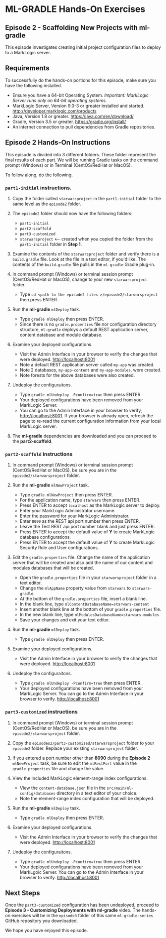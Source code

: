 # ML-GRADLE Hands-On Exercises 
## Episode 2 - Scaffolding New Projects with ml-gradle

This episode investigates creating initial project configuration files to deploy to a MarkLogic server.

## Requirements

To successfully do the hands-on portions for this episode, make sure you have the following installed.

* Ensure you have a 64-bit Operating System. *Important: MarkLogic Server runs only on 64-bit operating systems.*
* MarkLogic Server, Version 9.0-3 or greater installed and started. <http://developer.marklogic.com/products>
* Java, Version 1.8 or greater. <https://java.com/en/download/>
* Gradle, Version 3.5 or greater. <https://gradle.org/install/>
* An internet connection to pull dependencies from Gradle repositories.

## Episode 2 Hands-On Instructions

This episode is divided into 3 different folders. These folder represent the final results of each part. We will be running Gradle tasks on the command prompt (Windows) or in Terminal (CentOS/RedHat or MacOS).

To follow along, do the following.

### `part1-initial` instructions.  

1. Copy the folder called `starwarsproject` in the `part1-initial` folder to the same level as the `episode2` folder.  

2. The `episode2` folder should now have the following folders:  
	* `part1-initial`
	* `part2-scaffold`
	* `part3-customized`
	* `starwarsproject` <-- created when you copied the folder from the `part1-initial` folder in **Step 1**.	
3. Examine the contents of the `starwarsproject` folder and verify there is a `build.gradle` file. Look at the file in a text editor, if you'd like. The contents of the `build.gradle` file pulls in the `ml-gradle` Gradle plug-in.  

4. In command prompt (Windows) or terminal session prompt (CentOS/RedHat or MacOS), change to your new `starwarsproject` folder.
	* Type `cd <path to the episode2 files >/episode2/starwarsproject` then press ENTER.

5. Run the **ml-gradle** `mlDeploy` task.
	* Type `gradle mlDeploy` then press ENTER.
	* Since there is no `gradle.properties` file nor configuration directory structure, `ml-gradle` deploys a default REST application server, content database and module database.

6. Examine your deployed configurations.
	* Visit the Admin Interface in your browser to verify the changes that were deployed. <http://localhost:8001>
	* Note a default REST application server called `my-app` was created.
	* Note 2 databases, `my-app-content` and `my-app-modules`, were created.
	* Note forests for the above databases were also created.

7. Undeploy the configuraitons.  
	* Type `gradle mlUndeploy -Pconfirm=true` then press ENTER.
	* Your deployed configurations have been removed from your MarkLogic Server. 
	* You can go to the Admin Interface in your browser to verify, <http://localhost:8001>. If your browser is already open, refresh the page to re-read the current configuration information from your local MarkLogic server.

6. The **ml-gradle** dependencies are downloaded and you can proceed to the **part2-scaffold**. 

### `part2-scaffold` instructions

1. In command prompt (Windows) or terminal session prompt (CentOS/RedHat or MacOS), be sure you are in the `episode2/starwarsproject` folder.

2. Run the **ml-gradle** `mlNewProject` task.
	* Type `gradle mlNewProject` then press ENTER.
	* For the application name, type `starwars` then press ENTER.
	* Press ENTER to accept `localhost` as the MarkLogic server to deploy.
	* Enter your MarkLogic Administrator username.
	* Enter the password for your MarkLogic Administrator.
	* Enter `8090` as the REST api port number then press ENTER. 
	* Leave the Test REST api port number blank and just press ENTER.
	* Press ENTER to accept the default value of **Y** to create MarkLogic database configurations.
	* Press ENTER to accept the default value of **Y** to create MarkLogic Security Role and User configurations.

3. Edit the `gradle.properties` file. Change the name of the application server that will be created and also add the name of our content and modules databases that will be created.

	* Open the `gradle.properties` file in your `starwarsproject` folder in a text editor.
	* Change the `mlAppName` property value from `starwars` to `starwars-gradle`.
	* At the bottom of the `gradle.properties` file, insert a blank line.
	* In the blank line, type `mlContentDatabaseName=starwars-content`
	* Insert another blank line at the bottom of your `gradle.properties` file.
	* In the new blank line, type `mlModulesDatabaseName=starwars-modules`
	* Save your changes and exit your text editor.  

4. Run the **ml-gradle** `mlDeploy` task.
	* Type `gradle mlDeploy` then press ENTER.

5. Examine your deployed configurations.
	* Visit the Admin Interface in your browser to verify the changes that were deployed. <http://localhost:8001>

6. Undeploy the configuraitons.  
	* Type `gradle mlUndeploy -Pconfirm=true` then press ENTER.
	* Your deployed configurations have been removed from your MarkLogic Server. You can go to the Admin Interface in your browser to verify. <http://localhost:8001>

### `part3-customized` instructions

1. In command prompt (Windows) or terminal session prompt (CentOS/RedHat or MacOS), be sure you are in the `episode2/starwarsproject` folder.

2. Copy the `episodes2/part3-customized/starwarsproject` folder to your `episode2` folder. Replace your existing `starwarsproject` folder.

3. If you entered a port number other than **8090** during the **Episode 2** `mlNewProject` task, be sure to edit the `mlRestPort` value in the `gradle.properties` file and change the value.

4. View the included MarkLogic element-range index configurations.
	* View the `content-database.json` file in the `src/main/ml-config/databases` directory in a text editor of your choice.
	* Note the element-range index configuration that will be deployed.

5. Run the **ml-gradle** `mlDeploy` task.
	* Type `gradle mlDeploy` then press ENTER.

6. Examine your deployed configurations.
	* Visit the Admin Interface in your browser to verify the changes that were deployed. <http://localhost:8001>

7. Undeploy the configuraitons.  
	* Type `gradle mlUndeploy -Pconfirm=true` then press ENTER.
	* Your deployed configurations have been removed from your MarkLgoic Server. You can go to the Admin Interface in your browser to verify. <http://localhost:8001>

## Next Steps
Once the `part3-customized` configuration has been undeployed, proceed to **Episode 3 - Customizing Deployments with ml-gradle** video. The hands-on exercises will be in the `episode3` folder of this same `ml-gradle-series` GitHub repository you downloaded.

We hope you have enjoyed this episode.
